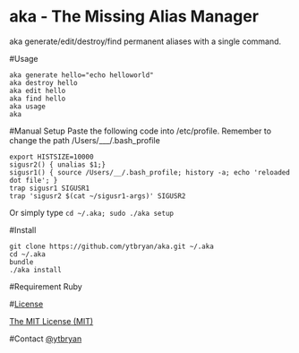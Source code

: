 # aka - The Missing Alias Manager

aka generate/edit/destroy/find permanent aliases with a single command. 

#Usage

```
aka generate hello="echo helloworld" 
aka destroy hello
aka edit hello
aka find hello
aka usage
aka 
```

#Manual Setup
Paste the following code into /etc/profile. Remember to change the path /Users/___/.bash_profile
```
export HISTSIZE=10000
sigusr2() { unalias $1;}
sigusr1() { source /Users/__/.bash_profile; history -a; echo 'reloaded dot file'; }
trap sigusr1 SIGUSR1
trap 'sigusr2 $(cat ~/sigusr1-args)' SIGUSR2
```
Or simply type `cd ~/.aka; sudo ./aka setup`


#Install
```
git clone https://github.com/ytbryan/aka.git ~/.aka
cd ~/.aka
bundle
./aka install
```

#Requirement 
Ruby

#[License](#license)

[The MIT License (MIT)](http://www.opensource.org/licenses/MIT)

#Contact 
[@ytbryan](http://www.twitter.com/ytbryan)